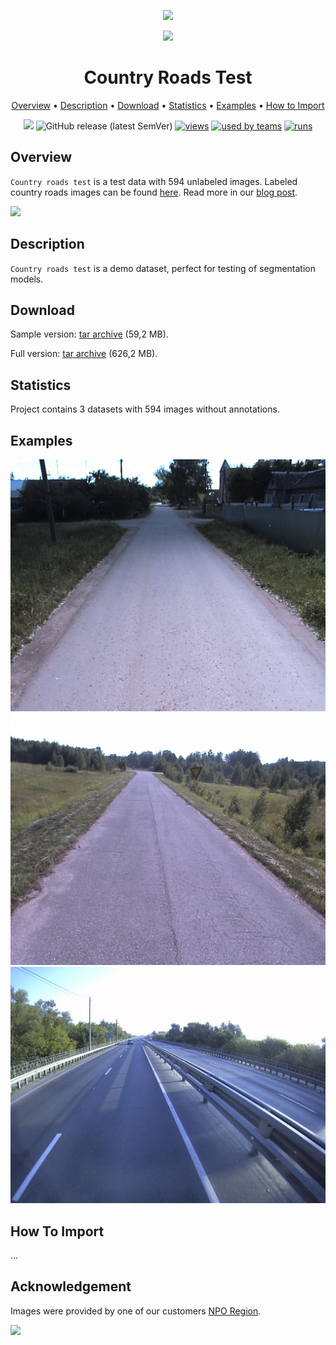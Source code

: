 <div align="center" markdown> 

<img src="https://i.imgur.com/UdBujFN.png" width="250" /> <br>

<img src="https://i.imgur.com/MweHT3B.png" width="100"/> 

# Country Roads Test  

<p align="center">

  <a href="#overview">Overview</a> •
  <a href="#description">Description</a> •
  <a href="#download">Download</a> •
  <a href="#statistics">Statistics</a> •
  <a href="#examples">Examples</a> •
  <a href="#how-to-import">How to Import</a> 
</p>

[![](https://img.shields.io/badge/slack-chat-green.svg?logo=slack)](https://supervise.ly/slack)
![GitHub release (latest SemVer)](https://img.shields.io/github/v/release/supervisely-ecosystem/country-roads-test)
[![views](https://app.supervise.ly/public/api/v3/ecosystem.counters?repo=supervisely-ecosystem/country-roads-test&counter=views&label=views)](https://supervise.ly)
[![used by teams](https://app.supervise.ly/public/api/v3/ecosystem.counters?repo=supervisely-ecosystem/country-roads-test&counter=downloads&label=used%20by%20teams)](https://supervise.ly)
[![runs](https://app.supervise.ly/public/api/v3/ecosystem.counters?repo=supervisely-ecosystem/country-roads-test&counter=runs&label=downloads&123)](https://supervise.ly)

</div>

## Overview 

 `Country roads test` is a test data with 594 unlabeled images. Labeled country roads images can be found <a href="https://github.com/supervisely-ecosystem/country-roads">here</a>. Read more in our <a href="https://medium.com/hackernoon/traveling-the-ml-next-hop-step-by-step-guide-to-recognize-drivable-area-f48c1e1bb76d">blog post</a>. 

![](https://i.imgur.com/KwEccCd.jpg)

## Description 

`Country roads test` is a demo dataset, perfect for testing of segmentation models. 

## Download

Sample version: [tar archive](https://cloud.enterprise.deepsystems.io/s/ULpaTxsxOQt3gv7/download) (59,2 MB).

Full version: [tar archive](https://cloud.enterprise.deepsystems.io/s/fADwyW7o5SMJEZm/download) (626,2 MB).

## Statistics

Project contains 3 datasets with 594 images without annotations. 

## Examples

![](https://raw.githubusercontent.com/supervisely-ecosystem/country-roads-test/master/project/ds2/img/00383.png) ![](https://raw.githubusercontent.com/supervisely-ecosystem/country-roads-test/master/project/ds2/img/00040_HSRUNAfwiQ.png) ![](https://raw.githubusercontent.com/supervisely-ecosystem/country-roads-test/master/project/ds3/img/5900_1JfscOtVw7.png)

## How To Import

...

## Acknowledgement

Images were provided by one of our customers [NPO Region](https://nporegion.ru/). 

<img src="https://i.imgur.com/IQR1vGo.png" width="400" />

